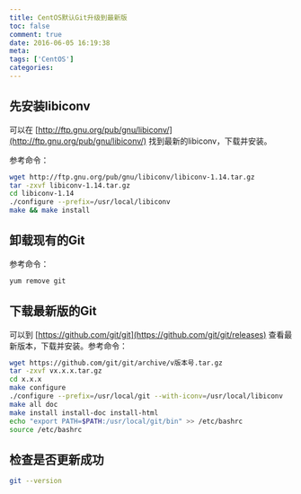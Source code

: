 ```yaml
---
title: CentOS默认Git升级到最新版
toc: false
comment: true
date: 2016-06-05 16:19:38
meta: 
tags: ['CentOS']
categories:
---
```


## 先安装libiconv

可以在 [http://ftp.gnu.org/pub/gnu/libiconv/](http://ftp.gnu.org/pub/gnu/libiconv/) 找到最新的libiconv，下载并安装。

参考命令：
```bash
wget http://ftp.gnu.org/pub/gnu/libiconv/libiconv-1.14.tar.gz
tar -zxvf libiconv-1.14.tar.gz
cd libiconv-1.14
./configure --prefix=/usr/local/libiconv
make && make install
```



## 卸载现有的Git
参考命令：

```bash
yum remove git
```

## 下载最新版的Git
可以到 [https://github.com/git/git](https://github.com/git/git/releases) 查看最新版本，下载并安装。参考命令：
```bash
wget https://github.com/git/git/archive/v版本号.tar.gz
tar -zxvf vx.x.x.tar.gz
cd x.x.x
make configure
./configure --prefix=/usr/local/git --with-iconv=/usr/local/libiconv
make all doc
make install install-doc install-html
echo "export PATH=$PATH:/usr/local/git/bin" >> /etc/bashrc
source /etc/bashrc
```

## 检查是否更新成功

```bash
git --version
```



